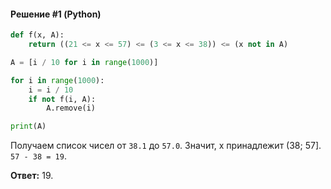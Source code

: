 #### Решение #1 (Python)
```python
def f(x, A):
	return ((21 <= x <= 57) <= (3 <= x <= 38)) <= (x not in A)

A = [i / 10 for i in range(1000)]

for i in range(1000):
	i = i / 10
	if not f(i, A):
		A.remove(i)

print(A)
```
Получаем список чисел от ``38.1`` до ``57.0``. Значит, x принадлежит (38; 57].
``57 - 38 = 19``.

**Ответ:** 19.
